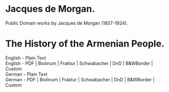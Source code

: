 # Jacques de Morgan.

Public Domain works by Jacques de Morgan (1857-1924).

# The History of the Armenian People.

English - Plain Text  
English - PDF | Biolinum | Fraktur | Schwabacher | DnD | B&WBorder | Custom  
German - Plain Text  
German - PDF | Biolinum | Fraktur | Schwabacher | DnD | B&WBorder | Custom  
